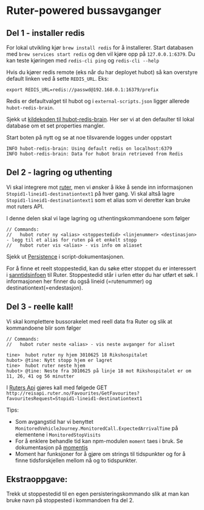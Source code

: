 # Ruter-powered bussavganger

## Del 1 - installer redis

For lokal utvikling kjør `brew install redis` for å installerer. Start databasen med `brew services start redis` og den vil kjøre opp på `127.0.0.1:6379`. Du kan teste kjøringen med `redis-cli ping` og `redis-cli --help`

Hvis du kjører redis remote (eks når du har deployet hubot) så kan overstyre default linken ved å sette `REDIS_URL`. Eks: 
```
export REDIS_URL=redis://passwd@192.168.0.1:16379/prefix
```

Redis er defaultvalget til hubot og i `external-scripts.json` ligger allerede `hubot-redis-brain`. 

Sjekk ut [kildekoden til hubot-redis-brain](https://github.com/hubot-scripts/hubot-redis-brain/blob/master/src/redis-brain.coffee). Her ser vi at den defaulter til lokal database om et set properties mangler.

Start boten på nytt og se at noe tilsvarende logges under oppstart
```
INFO hubot-redis-brain: Using default redis on localhost:6379
INFO hubot-redis-brain: Data for hubot brain retrieved from Redis
```

## Del 2 - lagring og uthenting

Vi skal integrere mot [ruter](http://reisapi.ruter.no/Help/Api/GET-Favourites-GetFavourites_favouritesRequest), men vi ønsker å ikke å sende inn informasjonen `Stopid1-lineid1-destinationtext1` på hver gang. Vi skal altså lagre `Stopid1-lineid1-destinationtext1` som et alias som vi deretter kan bruke mot ruters API.

I denne delen skal vi lage lagring og uthentingskommandoene som følger
```
// Commands:
//   hubot ruter ny <alias> <stoppestedid> <linjenummer> <destinasjon> - legg til et alias for ruten på et enkelt stopp
//   hubot ruter vis <alias> - vis info om aliaset
```

Sjekk ut [Persistence](https://hubot.github.com/docs/scripting/#persistence)  i script-dokumentasjonen.

For å finne et reelt stoppestedid, kan du søke etter stoppet du er interessert i [sanntidsinfoen](https://ruter.no/reiseplanlegger/Stoppested/(3010624)Oslo%20gate%20(Oslo)/Avganger/#st:1,sp:0,bp:0) til Ruter. Stoppestedid står i urlen etter du har utført et søk. I informasjonen her finner du også lineid (=rutenummer) og destinationtext(=endestasjon).


## Del 3 - reelle kall!

Vi skal komplettere bussorakelet med reell data fra Ruter og slik at kommandoene blir som følger

```
// Commands:
//   hubot ruter neste <alias> - vis neste avganger for aliset

tine>  hubot ruter ny hjem 3010625 18 Rikshospitalet
hubot> @tine: Nytt stopp hjem er lagret
tine>  hubot ruter neste hjem
hubot> @tine: Neste fra 3010625 på linje 18 mot Rikshospitalet er om 11, 26, 41 og 56 minutter
```

I [Ruters Api](http://reisapi.ruter.no/Help/Api/GET-Favourites-GetFavourites_favouritesRequest) gjøres kall med følgede GET `http://reisapi.ruter.no/Favourites/GetFavourites?favouritesRequest=Stopid1-lineid1-destinationtext1`

Tips: 
* Som avgangstid har vi benyttet `MonitoredVehicleJourney.MonitoredCall.ExpectedArrivalTime` på elementene i  `MonitoredStopVisits` 
* For å enklere behandle tid kan npm-modulen `moment` taes i bruk. Se dokumentasjon på [momentjs](momentjs.com) 
* Moment har funksjoner for å gjøre om strings til tidspunkter og for å finne tidsforskjellen mellom nå og to tidspunkter.

## Ekstraoppgave:
Trekk ut stoppestedid til en egen persisteringskommando slik at man kan bruke navn på stoppested i kommandoen fra del 2.



